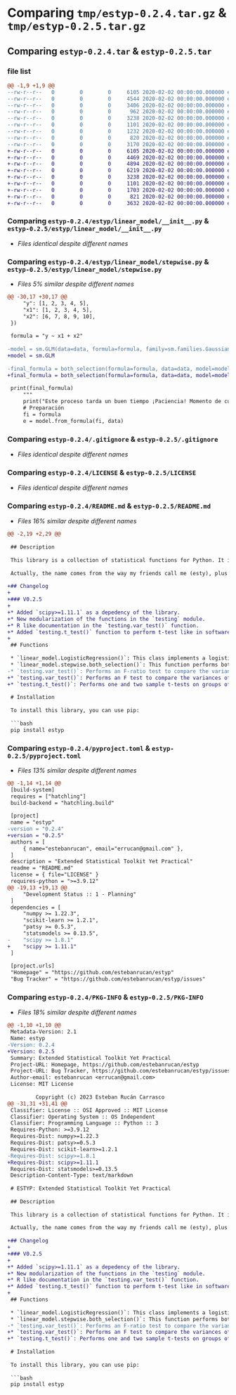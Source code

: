 # Comparing `tmp/estyp-0.2.4.tar.gz` & `tmp/estyp-0.2.5.tar.gz`

## Comparing `estyp-0.2.4.tar` & `estyp-0.2.5.tar`

### file list

```diff
@@ -1,9 +1,9 @@
--rw-r--r--   0        0        0     6105 2020-02-02 00:00:00.000000 estyp-0.2.4/estyp/linear_model/__init__.py
--rw-r--r--   0        0        0     4544 2020-02-02 00:00:00.000000 estyp-0.2.4/estyp/linear_model/stepwise.py
--rw-r--r--   0        0        0     3406 2020-02-02 00:00:00.000000 estyp-0.2.4/estyp/testing/__init__.py
--rw-r--r--   0        0        0      962 2020-02-02 00:00:00.000000 estyp-0.2.4/estyp/testing/__base/__init__.py
--rw-r--r--   0        0        0     3238 2020-02-02 00:00:00.000000 estyp-0.2.4/.gitignore
--rw-r--r--   0        0        0     1101 2020-02-02 00:00:00.000000 estyp-0.2.4/LICENSE
--rw-r--r--   0        0        0     1232 2020-02-02 00:00:00.000000 estyp-0.2.4/README.md
--rw-r--r--   0        0        0      820 2020-02-02 00:00:00.000000 estyp-0.2.4/pyproject.toml
--rw-r--r--   0        0        0     3170 2020-02-02 00:00:00.000000 estyp-0.2.4/PKG-INFO
+-rw-r--r--   0        0        0     6105 2020-02-02 00:00:00.000000 estyp-0.2.5/estyp/linear_model/__init__.py
+-rw-r--r--   0        0        0     4469 2020-02-02 00:00:00.000000 estyp-0.2.5/estyp/linear_model/stepwise.py
+-rw-r--r--   0        0        0     4894 2020-02-02 00:00:00.000000 estyp-0.2.5/estyp/testing/__init__.py
+-rw-r--r--   0        0        0     6219 2020-02-02 00:00:00.000000 estyp-0.2.5/estyp/testing/__base/__init__.py
+-rw-r--r--   0        0        0     3238 2020-02-02 00:00:00.000000 estyp-0.2.5/.gitignore
+-rw-r--r--   0        0        0     1101 2020-02-02 00:00:00.000000 estyp-0.2.5/LICENSE
+-rw-r--r--   0        0        0     1703 2020-02-02 00:00:00.000000 estyp-0.2.5/README.md
+-rw-r--r--   0        0        0      821 2020-02-02 00:00:00.000000 estyp-0.2.5/pyproject.toml
+-rw-r--r--   0        0        0     3632 2020-02-02 00:00:00.000000 estyp-0.2.5/PKG-INFO
```

### Comparing `estyp-0.2.4/estyp/linear_model/__init__.py` & `estyp-0.2.5/estyp/linear_model/__init__.py`

 * *Files identical despite different names*

### Comparing `estyp-0.2.4/estyp/linear_model/stepwise.py` & `estyp-0.2.5/estyp/linear_model/stepwise.py`

 * *Files 5% similar despite different names*

```diff
@@ -30,17 +30,17 @@
     "y": [1, 2, 3, 4, 5],
     "x1": [1, 2, 3, 4, 5],
     "x2": [6, 7, 8, 9, 10],
 })
 
 formula = "y ~ x1 + x2"
 
-model = sm.GLM(data=data, formula=formula, family=sm.families.Gaussian())
+model = sm.GLM
 
-final_formula = both_selection(formula=formula, data=data, model=model, max_iter=10000)
+final_formula = both_selection(formula=formula, data=data, model=model)
 
 print(final_formula)
     """
     print("Este proceso tarda un buen tiempo ¡Paciencia! Momento de cuestionarte si eres feliz.")
     # Preparación
     fi = formula
     e = model.from_formula(fi, data)
```

### Comparing `estyp-0.2.4/.gitignore` & `estyp-0.2.5/.gitignore`

 * *Files identical despite different names*

### Comparing `estyp-0.2.4/LICENSE` & `estyp-0.2.5/LICENSE`

 * *Files identical despite different names*

### Comparing `estyp-0.2.4/README.md` & `estyp-0.2.5/README.md`

 * *Files 16% similar despite different names*

```diff
@@ -2,19 +2,29 @@
 
 ## Description
 
 This library is a collection of statistical functions for Python. It includes a function for performing stepwise with AIC criterion and a function for the F-ratio test.
 
 Actually, the name comes from the way my friends call me (esty), plus the "p" which is the initial of `python`.
 
+## Changelog 
+
+### V0.2.5
+
+* Added `scipy>=1.11.1` as a depedency of the library.
+* New modularization of the functions in the `testing` module.
+* R like documentation in the `testing.var_test()` function.
+* Added `testing.t_test()` function to perform t-test like in software R.
+
 ## Functions
 
 * `linear_model.LogisticRegression()`: This class implements a logistic regression model. It inherits from the `sklearn.linear_model.LogisticRegression()` class, but adds additional methods for calculating confidence intervals, p-values, and model summaries.
 * `linear_model.stepwise.both_selection()`: This function performs both forward and backward variable selection using the Akaike Information Criterion (AIC). 
-* `testing.var_test()`: Performs an F-ratio test to compare the variances of two samples. The output was inspired by the `var_test()` function in `R`.
+* `testing.var_test()`: Performs an F test to compare the variances of two samples from normal populations. This function is inspired by the `var.test()` function of the software R.
+* `testing.t_test()`: Performs one and two sample t-tests on groups of data. This function is inspired by the `t.test()` function of the software R.
 
 # Installation
 
 To install this library, you can use pip:
 
 ```bash
 pip install estyp
```

### Comparing `estyp-0.2.4/pyproject.toml` & `estyp-0.2.5/pyproject.toml`

 * *Files 13% similar despite different names*

```diff
@@ -1,14 +1,14 @@
 [build-system]
 requires = ["hatchling"]
 build-backend = "hatchling.build"
 
 [project]
 name = "estyp"
-version = "0.2.4"
+version = "0.2.5"
 authors = [
     { name="estebanrucan", email="errucan@gmail.com" },
 ]
 description = "Extended Statistical Toolkit Yet Practical"
 readme = "README.md"
 license = { file="LICENSE" }
 requires-python = ">=3.9.12"
@@ -19,13 +19,13 @@
     "Development Status :: 1 - Planning"
 ]
 dependencies = [
     "numpy >= 1.22.3",
     "scikit-learn >= 1.2.1",
     "patsy >= 0.5.3",
     "statsmodels >= 0.13.5",
-    "scipy >= 1.8.1"
+    "scipy >= 1.11.1"
 ]
 
 [project.urls]
 "Homepage" = "https://github.com/estebanrucan/estyp"
 "Bug Tracker" = "https://github.com/estebanrucan/estyp/issues"
```

### Comparing `estyp-0.2.4/PKG-INFO` & `estyp-0.2.5/PKG-INFO`

 * *Files 18% similar despite different names*

```diff
@@ -1,10 +1,10 @@
 Metadata-Version: 2.1
 Name: estyp
-Version: 0.2.4
+Version: 0.2.5
 Summary: Extended Statistical Toolkit Yet Practical
 Project-URL: Homepage, https://github.com/estebanrucan/estyp
 Project-URL: Bug Tracker, https://github.com/estebanrucan/estyp/issues
 Author-email: estebanrucan <errucan@gmail.com>
 License: MIT License
         
         Copyright (c) 2023 Esteban Rucán Carrasco
@@ -31,31 +31,41 @@
 Classifier: License :: OSI Approved :: MIT License
 Classifier: Operating System :: OS Independent
 Classifier: Programming Language :: Python :: 3
 Requires-Python: >=3.9.12
 Requires-Dist: numpy>=1.22.3
 Requires-Dist: patsy>=0.5.3
 Requires-Dist: scikit-learn>=1.2.1
-Requires-Dist: scipy>=1.8.1
+Requires-Dist: scipy>=1.11.1
 Requires-Dist: statsmodels>=0.13.5
 Description-Content-Type: text/markdown
 
 # ESTYP: Extended Statistical Toolkit Yet Practical
 
 ## Description
 
 This library is a collection of statistical functions for Python. It includes a function for performing stepwise with AIC criterion and a function for the F-ratio test.
 
 Actually, the name comes from the way my friends call me (esty), plus the "p" which is the initial of `python`.
 
+## Changelog 
+
+### V0.2.5
+
+* Added `scipy>=1.11.1` as a depedency of the library.
+* New modularization of the functions in the `testing` module.
+* R like documentation in the `testing.var_test()` function.
+* Added `testing.t_test()` function to perform t-test like in software R.
+
 ## Functions
 
 * `linear_model.LogisticRegression()`: This class implements a logistic regression model. It inherits from the `sklearn.linear_model.LogisticRegression()` class, but adds additional methods for calculating confidence intervals, p-values, and model summaries.
 * `linear_model.stepwise.both_selection()`: This function performs both forward and backward variable selection using the Akaike Information Criterion (AIC). 
-* `testing.var_test()`: Performs an F-ratio test to compare the variances of two samples. The output was inspired by the `var_test()` function in `R`.
+* `testing.var_test()`: Performs an F test to compare the variances of two samples from normal populations. This function is inspired by the `var.test()` function of the software R.
+* `testing.t_test()`: Performs one and two sample t-tests on groups of data. This function is inspired by the `t.test()` function of the software R.
 
 # Installation
 
 To install this library, you can use pip:
 
 ```bash
 pip install estyp
```

